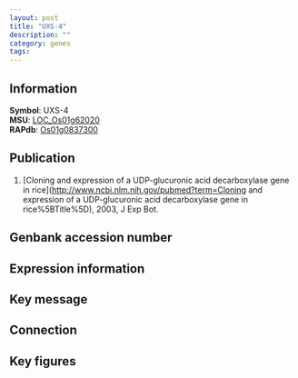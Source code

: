 ```yaml
---
layout: post
title: "UXS-4"
description: ""
category: genes
tags: 
---
```


## Information
__Symbol__: UXS-4  
__MSU__: [LOC_Os01g62020](http://rice.plantbiology.msu.edu/cgi-bin/ORF_infopage.cgi?orf=LOC_Os01g62020)  
__RAPdb__: [Os01g0837300](http://rapdb.dna.affrc.go.jp/viewer/gbrowse_details/irgsp1?name=Os01g0837300)  

## Publication
1. [Cloning and expression of a UDP-glucuronic acid decarboxylase gene in rice](http://www.ncbi.nlm.nih.gov/pubmed?term=Cloning and expression of a UDP-glucuronic acid decarboxylase gene in rice%5BTitle%5D), 2003, J Exp Bot.

## Genbank accession number

## Expression information

## Key message

## Connection

## Key figures


